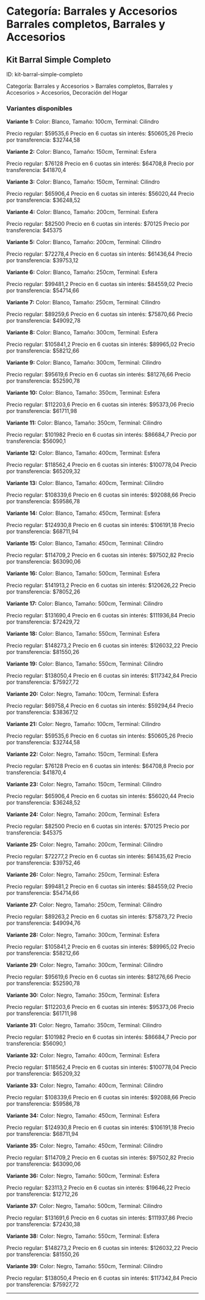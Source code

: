 # Categoría: Barrales y Accesorios Barrales completos, Barrales y Accesorios

## Kit Barral Simple Completo

ID: kit-barral-simple-completo

Categoría: Barrales y Accesorios > Barrales completos, Barrales y Accesorios > Accesorios, Decoración del Hogar

### Variantes disponibles

**Variante 1:** Color: Blanco, Tamaño: 100cm, Terminal: Cilindro

Precio regular: $59535,6
Precio en 6 cuotas sin interés: $50605,26
Precio por transferencia: $32744,58


**Variante 2:** Color: Blanco, Tamaño: 150cm, Terminal: Esfera

Precio regular: $76128
Precio en 6 cuotas sin interés: $64708,8
Precio por transferencia: $41870,4


**Variante 3:** Color: Blanco, Tamaño: 150cm, Terminal: Cilindro

Precio regular: $65906,4
Precio en 6 cuotas sin interés: $56020,44
Precio por transferencia: $36248,52


**Variante 4:** Color: Blanco, Tamaño: 200cm, Terminal: Esfera

Precio regular: $82500
Precio en 6 cuotas sin interés: $70125
Precio por transferencia: $45375


**Variante 5:** Color: Blanco, Tamaño: 200cm, Terminal: Cilindro

Precio regular: $72278,4
Precio en 6 cuotas sin interés: $61436,64
Precio por transferencia: $39753,12


**Variante 6:** Color: Blanco, Tamaño: 250cm, Terminal: Esfera

Precio regular: $99481,2
Precio en 6 cuotas sin interés: $84559,02
Precio por transferencia: $54714,66


**Variante 7:** Color: Blanco, Tamaño: 250cm, Terminal: Cilindro

Precio regular: $89259,6
Precio en 6 cuotas sin interés: $75870,66
Precio por transferencia: $49092,78


**Variante 8:** Color: Blanco, Tamaño: 300cm, Terminal: Esfera

Precio regular: $105841,2
Precio en 6 cuotas sin interés: $89965,02
Precio por transferencia: $58212,66


**Variante 9:** Color: Blanco, Tamaño: 300cm, Terminal: Cilindro

Precio regular: $95619,6
Precio en 6 cuotas sin interés: $81276,66
Precio por transferencia: $52590,78


**Variante 10:** Color: Blanco, Tamaño: 350cm, Terminal: Esfera

Precio regular: $112203,6
Precio en 6 cuotas sin interés: $95373,06
Precio por transferencia: $61711,98


**Variante 11:** Color: Blanco, Tamaño: 350cm, Terminal: Cilindro

Precio regular: $101982
Precio en 6 cuotas sin interés: $86684,7
Precio por transferencia: $56090,1


**Variante 12:** Color: Blanco, Tamaño: 400cm, Terminal: Esfera

Precio regular: $118562,4
Precio en 6 cuotas sin interés: $100778,04
Precio por transferencia: $65209,32


**Variante 13:** Color: Blanco, Tamaño: 400cm, Terminal: Cilindro

Precio regular: $108339,6
Precio en 6 cuotas sin interés: $92088,66
Precio por transferencia: $59586,78


**Variante 14:** Color: Blanco, Tamaño: 450cm, Terminal: Esfera

Precio regular: $124930,8
Precio en 6 cuotas sin interés: $106191,18
Precio por transferencia: $68711,94


**Variante 15:** Color: Blanco, Tamaño: 450cm, Terminal: Cilindro

Precio regular: $114709,2
Precio en 6 cuotas sin interés: $97502,82
Precio por transferencia: $63090,06


**Variante 16:** Color: Blanco, Tamaño: 500cm, Terminal: Esfera

Precio regular: $141913,2
Precio en 6 cuotas sin interés: $120626,22
Precio por transferencia: $78052,26


**Variante 17:** Color: Blanco, Tamaño: 500cm, Terminal: Cilindro

Precio regular: $131690,4
Precio en 6 cuotas sin interés: $111936,84
Precio por transferencia: $72429,72


**Variante 18:** Color: Blanco, Tamaño: 550cm, Terminal: Esfera

Precio regular: $148273,2
Precio en 6 cuotas sin interés: $126032,22
Precio por transferencia: $81550,26


**Variante 19:** Color: Blanco, Tamaño: 550cm, Terminal: Cilindro

Precio regular: $138050,4
Precio en 6 cuotas sin interés: $117342,84
Precio por transferencia: $75927,72


**Variante 20:** Color: Negro, Tamaño: 100cm, Terminal: Esfera

Precio regular: $69758,4
Precio en 6 cuotas sin interés: $59294,64
Precio por transferencia: $38367,12


**Variante 21:** Color: Negro, Tamaño: 100cm, Terminal: Cilindro

Precio regular: $59535,6
Precio en 6 cuotas sin interés: $50605,26
Precio por transferencia: $32744,58


**Variante 22:** Color: Negro, Tamaño: 150cm, Terminal: Esfera

Precio regular: $76128
Precio en 6 cuotas sin interés: $64708,8
Precio por transferencia: $41870,4


**Variante 23:** Color: Negro, Tamaño: 150cm, Terminal: Cilindro

Precio regular: $65906,4
Precio en 6 cuotas sin interés: $56020,44
Precio por transferencia: $36248,52


**Variante 24:** Color: Negro, Tamaño: 200cm, Terminal: Esfera

Precio regular: $82500
Precio en 6 cuotas sin interés: $70125
Precio por transferencia: $45375


**Variante 25:** Color: Negro, Tamaño: 200cm, Terminal: Cilindro

Precio regular: $72277,2
Precio en 6 cuotas sin interés: $61435,62
Precio por transferencia: $39752,46


**Variante 26:** Color: Negro, Tamaño: 250cm, Terminal: Esfera

Precio regular: $99481,2
Precio en 6 cuotas sin interés: $84559,02
Precio por transferencia: $54714,66


**Variante 27:** Color: Negro, Tamaño: 250cm, Terminal: Cilindro

Precio regular: $89263,2
Precio en 6 cuotas sin interés: $75873,72
Precio por transferencia: $49094,76


**Variante 28:** Color: Negro, Tamaño: 300cm, Terminal: Esfera

Precio regular: $105841,2
Precio en 6 cuotas sin interés: $89965,02
Precio por transferencia: $58212,66


**Variante 29:** Color: Negro, Tamaño: 300cm, Terminal: Cilindro

Precio regular: $95619,6
Precio en 6 cuotas sin interés: $81276,66
Precio por transferencia: $52590,78


**Variante 30:** Color: Negro, Tamaño: 350cm, Terminal: Esfera

Precio regular: $112203,6
Precio en 6 cuotas sin interés: $95373,06
Precio por transferencia: $61711,98


**Variante 31:** Color: Negro, Tamaño: 350cm, Terminal: Cilindro

Precio regular: $101982
Precio en 6 cuotas sin interés: $86684,7
Precio por transferencia: $56090,1


**Variante 32:** Color: Negro, Tamaño: 400cm, Terminal: Esfera

Precio regular: $118562,4
Precio en 6 cuotas sin interés: $100778,04
Precio por transferencia: $65209,32


**Variante 33:** Color: Negro, Tamaño: 400cm, Terminal: Cilindro

Precio regular: $108339,6
Precio en 6 cuotas sin interés: $92088,66
Precio por transferencia: $59586,78


**Variante 34:** Color: Negro, Tamaño: 450cm, Terminal: Esfera

Precio regular: $124930,8
Precio en 6 cuotas sin interés: $106191,18
Precio por transferencia: $68711,94


**Variante 35:** Color: Negro, Tamaño: 450cm, Terminal: Cilindro

Precio regular: $114709,2
Precio en 6 cuotas sin interés: $97502,82
Precio por transferencia: $63090,06


**Variante 36:** Color: Negro, Tamaño: 500cm, Terminal: Esfera

Precio regular: $23113,2
Precio en 6 cuotas sin interés: $19646,22
Precio por transferencia: $12712,26


**Variante 37:** Color: Negro, Tamaño: 500cm, Terminal: Cilindro

Precio regular: $131691,6
Precio en 6 cuotas sin interés: $111937,86
Precio por transferencia: $72430,38


**Variante 38:** Color: Negro, Tamaño: 550cm, Terminal: Esfera

Precio regular: $148273,2
Precio en 6 cuotas sin interés: $126032,22
Precio por transferencia: $81550,26


**Variante 39:** Color: Negro, Tamaño: 550cm, Terminal: Cilindro

Precio regular: $138050,4
Precio en 6 cuotas sin interés: $117342,84
Precio por transferencia: $75927,72


---

